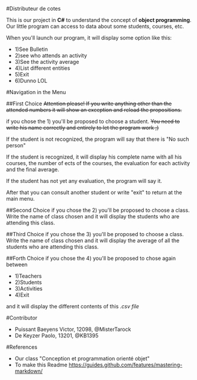 #Distributeur de cotes

This is our project in **C#** to understand the concept of **object programming**.
Our little program can access to data about some students, courses, etc.

When you'll launch our program, it will display some option like this:
- 1)See Bulletin
- 2)see who attends an activity
- 3)See the activity average
- 4)List different entities
- 5)Exit
- 6)Dunno LOL

#Navigation in the Menu

##First Choice
~~Attention please! If you write anything other than the attended numbers it will show an exception and reload the propositions.~~

if you chose the 1) you'll be proposed to choose a student.
~~You need to write his name correctly and entirely to let the program work ;)~~

If the student is not recognized, the program will say that there is "No such person"

If the student is recognized, it will display his complete name with all his courses,
the number of ects of the courses, the evaluation for each activity and the final average.

If the student has not yet any evaluation, the program will say it.

After that you can consult another student or write "exit" to return at the main menu.


##Second Choice
if you chose the 2) you'll be proposed to choose a class.
Write the name of class chosen and it will display the students who are attending this class.

##Third Choice
if you chose the 3) you'll be proposed to choose a class.
Write the name of class chosen and it will display the average of all the students
who are attending this class.

##Forth Choice
if you chose the 4) you'll be proposed to chose again between
- 1)Teachers
- 2)Students
- 3)Activities
- 4)Exit

and it will display the different contents of this *.csv file*


#Contributor
- Puissant Baeyens Victor, 12098, @MisterTarock
- De Keyzer  Paolo, 13201, @KB1395


#References

- Our class "Conception et programmation orienté objet"
- To make this Readme https://guides.github.com/features/mastering-markdown/
